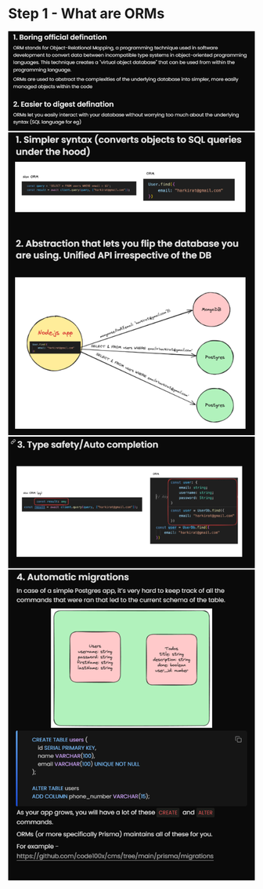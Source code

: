 # Step 1 - What are ORMs

![alt text](./assets/image-1.png)
![alt text](./assets/image-2.png)
![alt text](./assets/image-3.png)
![alt text](./assets/image-4.png)
